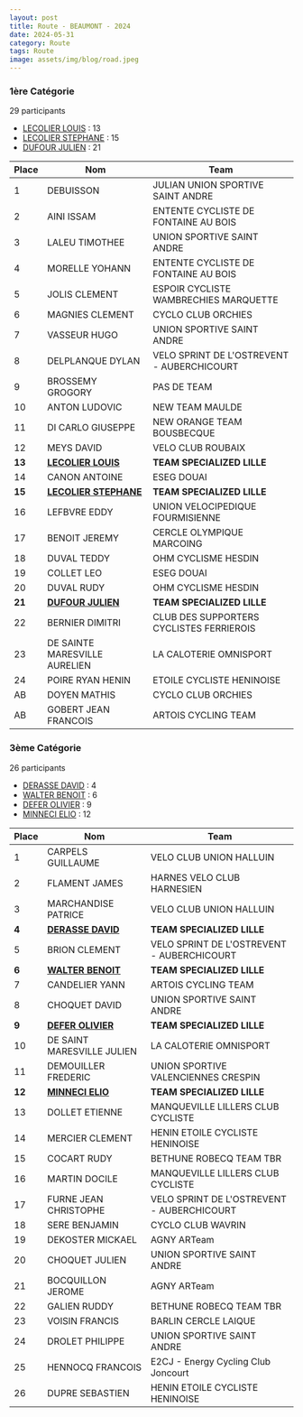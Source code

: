 ```yaml
---
layout: post
title: Route - BEAUMONT - 2024
date: 2024-05-31
category: Route
tags: Route
image: assets/img/blog/road.jpeg
---
```


### 1ère Catégorie
29 participants
- [LECOLIER LOUIS](https://teamspecializedlille.github.io/works/lecolierlouis) : 13
- [LECOLIER STEPHANE](https://teamspecializedlille.github.io/works/lecolierstephane) : 15
- [DUFOUR JULIEN](https://teamspecializedlille.github.io/works/dufourjulien) : 21

| Place  | Nom                                                                                    | Team                                       |
|--------|----------------------------------------------------------------------------------------|--------------------------------------------|
| 1      | DEBUISSON                                                                              | JULIAN UNION SPORTIVE SAINT ANDRE          |
| 2      | AINI ISSAM                                                                             | ENTENTE CYCLISTE DE FONTAINE AU BOIS       |
| 3      | LALEU TIMOTHEE                                                                         | UNION SPORTIVE SAINT ANDRE                 |
| 4      | MORELLE YOHANN                                                                         | ENTENTE CYCLISTE DE FONTAINE AU BOIS       |
| 5      | JOLIS CLEMENT                                                                          | ESPOIR CYCLISTE WAMBRECHIES MARQUETTE      |
| 6      | MAGNIES CLEMENT                                                                        | CYCLO CLUB ORCHIES                         |
| 7      | VASSEUR HUGO                                                                           | UNION SPORTIVE SAINT ANDRE                 |
| 8      | DELPLANQUE DYLAN                                                                       | VELO SPRINT DE L'OSTREVENT - AUBERCHICOURT |
| 9      | BROSSEMY GROGORY                                                                       | PAS DE TEAM                                |
| 10     | ANTON LUDOVIC                                                                          | NEW TEAM MAULDE                            |
| 11     | DI CARLO GIUSEPPE                                                                      | NEW ORANGE TEAM BOUSBECQUE                 |
| 12     | MEYS DAVID                                                                             | VELO CLUB ROUBAIX                          |
| **13** | **[LECOLIER LOUIS](https://teamspecializedlille.github.io/works/lecolierlouis)**       | **TEAM SPECIALIZED LILLE**                 |
| 14     | CANON ANTOINE                                                                          | ESEG DOUAI                                 |
| **15** | **[LECOLIER STEPHANE](https://teamspecializedlille.github.io/works/lecolierstephane)** | **TEAM SPECIALIZED LILLE**                 |
| 16     | LEFBVRE EDDY                                                                           | UNION VELOCIPEDIQUE FOURMISIENNE           |
| 17     | BENOIT JEREMY                                                                          | CERCLE OLYMPIQUE MARCOING                  |
| 18     | DUVAL TEDDY                                                                            | OHM CYCLISME HESDIN                        |
| 19     | COLLET LEO                                                                             | ESEG DOUAI                                 |
| 20     | DUVAL RUDY                                                                             | OHM CYCLISME HESDIN                        |
| **21** | **[DUFOUR JULIEN](https://teamspecializedlille.github.io/works/dufourjulien)**         | **TEAM SPECIALIZED LILLE**                 |
| 22     | BERNIER DIMITRI                                                                        | CLUB DES SUPPORTERS CYCLISTES FERRIEROIS   |
| 23     | DE SAINTE MARESVILLE AURELIEN                                                          | LA CALOTERIE OMNISPORT                     |
| 24     | POIRE RYAN HENIN                                                                       | ETOILE CYCLISTE HENINOISE                  |
| AB     | DOYEN MATHIS                                                                           | CYCLO CLUB ORCHIES                         |
| AB     | GOBERT JEAN FRANCOIS                                                                   | ARTOIS CYCLING TEAM                        |

### 3ème Catégorie
26 participants
- [DERASSE DAVID](https://teamspecializedlille.github.io/works/derassedavid) : 4
- [WALTER BENOIT](https://teamspecializedlille.github.io/works/walterbenoit) : 6
- [DEFER OLIVIER](https://teamspecializedlille.github.io/works/deferolivier) : 9
- [MINNECI ELIO](https://teamspecializedlille.github.io/works/minnecielio) : 12




| Place  | Nom                                                                            | Team                                       |
|--------|--------------------------------------------------------------------------------|--------------------------------------------|
| 1      | CARPELS GUILLAUME                                                              | VELO CLUB UNION HALLUIN                    |
| 2      | FLAMENT JAMES                                                                  | HARNES VELO CLUB HARNESIEN                 |
| 3      | MARCHANDISE PATRICE                                                            | VELO CLUB UNION HALLUIN                    |
| **4**  | **[DERASSE DAVID](https://teamspecializedlille.github.io/works/derassedavid)** | **TEAM SPECIALIZED LILLE**                 |
| 5      | BRION CLEMENT                                                                  | VELO SPRINT DE L'OSTREVENT - AUBERCHICOURT |
| **6**  | **[WALTER BENOIT](https://teamspecializedlille.github.io/works/walterbenoit)** | **TEAM SPECIALIZED LILLE**                 |
| 7      | CANDELIER YANN                                                                 | ARTOIS CYCLING TEAM                        |
| 8      | CHOQUET DAVID                                                                  | UNION SPORTIVE SAINT ANDRE                 |
| **9**  | **[DEFER OLIVIER](https://teamspecializedlille.github.io/works/deferolivier)** | **TEAM SPECIALIZED LILLE**                 |
| 10     | DE SAINT MARESVILLE JULIEN                                                     | LA CALOTERIE OMNISPORT                     |
| 11     | DEMOUILLER FREDERIC                                                            | UNION SPORTIVE VALENCIENNES CRESPIN        |
| **12** | **[MINNECI ELIO](https://teamspecializedlille.github.io/works/minnecielio)**   | **TEAM SPECIALIZED LILLE**                 |
| 13     | DOLLET ETIENNE                                                                 | MANQUEVILLE LILLERS CLUB CYCLISTE          |
| 14     | MERCIER CLEMENT                                                                | HENIN ETOILE CYCLISTE HENINOISE            |
| 15     | COCART RUDY                                                                    | BETHUNE ROBECQ TEAM TBR                    |
| 16     | MARTIN DOCILE                                                                  | MANQUEVILLE LILLERS CLUB CYCLISTE          |
| 17     | FURNE JEAN CHRISTOPHE                                                          | VELO SPRINT DE L'OSTREVENT - AUBERCHICOURT |
| 18     | SERE BENJAMIN                                                                  | CYCLO CLUB WAVRIN                          |
| 19     | DEKOSTER MICKAEL                                                               | AGNY ARTeam                                |
| 20     | CHOQUET JULIEN                                                                 | UNION SPORTIVE SAINT ANDRE                 |
| 21     | BOCQUILLON JEROME                                                              | AGNY ARTeam                                |
| 22     | GALIEN RUDDY                                                                   | BETHUNE ROBECQ TEAM TBR                    |
| 23     | VOISIN FRANCIS                                                                 | BARLIN CERCLE LAIQUE                       |
| 24     | DROLET PHILIPPE                                                                | UNION SPORTIVE SAINT ANDRE                 |
| 25     | HENNOCQ FRANCOIS                                                               | E2CJ - Energy Cycling Club Joncourt        |
| 26     | DUPRE SEBASTIEN                                                                | HENIN ETOILE CYCLISTE HENINOISE            |